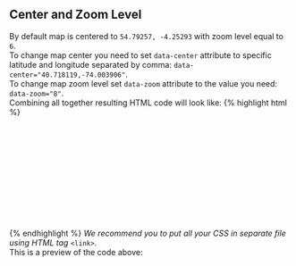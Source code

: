 
<!--
*****************************************
*                                       *
*         Center and Zoom Level         *
*                                       *
*****************************************
-->

## Center and Zoom Level

<div class="pph">
  By default map is centered to <code>54.79257, -4.25293</code> with zoom level equal to <code>6</code>.
</div>

<div class="pph">
  To change map center you need to set <code>data-center</code> attribute to specific latitude and longitude separated by comma: <code>data-center="40.718119,-74.003906"</code>.
</div>

<div class="pph">
  To change map zoom level set <code>data-zoom</code> attribute to the value you need: <code>data-zoom="8"</code>.
</div>

<div class="pph">
  Combining all together resulting HTML code will look like:
{% highlight html %}
<div data-mapsmanager="mapbox" data-mapboxkey="1234567890" data-center="40.718119,-74.003906" data-zoom="8" style="height:200px"></div>
<!-- include once // -->
<script src="/path/to/jquery.min.js"></script>
<script src="/path/to/mapsmanager.min.js"></script>
<!-- // include once -->
{% endhighlight %}
  <i>We recommend you to put all your CSS in separate file using HTML tag</i> <code>&lt;link&gt;</code>.
</div>

<div class="pph">
  This is a preview of the code above:
  <div data-mapsmanager="mapbox" data-mapboxkey="1234567890" data-center="40.718119,-74.003906" data-zoom="8" style="height:200px"></div>
</div>
